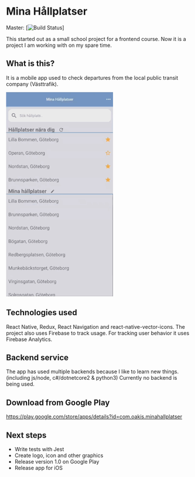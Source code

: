 # Mina Hållplatser
Master: [![Build Status](https://github.com/<OWNER>/<REPOSITORY>/actions/workflows/node.js.yml/badge.svg)]

This started out as a small school project for a frontend course.
Now it is a project I am working with on my spare time.

## What is this?

It is a mobile app used to check departures from the local public transit company (Västtrafik).

![](minahallplatser.gif)

## Technologies used

React Native, Redux, React Navigation and react-native-vector-icons.
The project also uses Firebase to track usage.
For tracking user behavior it uses Firebase Analytics.

## Backend service

The app has used multiple backends because I like to learn new things. (including js/node, c#/dotnetcore2 & python3)
Currently no backend is being used.

## Download from Google Play

https://play.google.com/store/apps/details?id=com.oakis.minahallplatser

## Next steps

* Write tests with Jest
* Create logo, icon and other graphics
* Release version 1.0 on Google Play
* Release app for iOS
